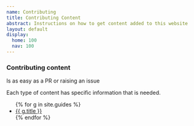 ```yaml
---
name: Contributing
title: Contributing Content
abstract: Instructions on how to get content added to this website
layout: default
display:
  home: 100
  nav: 100
---
```

<h3>Contributing content</h3>

Is as easy as a PR or raising an issue

Each type of content has specific information that is needed.

<ul>
{% for g in site.guides %}
<li><a href="{{ g.url }}">{{ g.title }}</a></li>
{% endfor %}
</ul>
